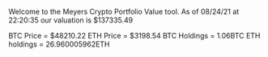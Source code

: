 Welcome to the Meyers Crypto Portfolio Value tool. 
As of 08/24/21 at 22:20:35 our valuation is $137335.49 

BTC Price = $48210.22
 ETH Price = $3198.54
BTC Holdings = 1.06BTC
 ETH holdings = 26.960005962ETH 
